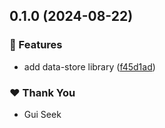 ## 0.1.0 (2024-08-22)


### 🚀 Features

- add data-store library ([f45d1ad](https://github.com/guiseek/websqnl/commit/f45d1ad))


### ❤️  Thank You

- Gui Seek